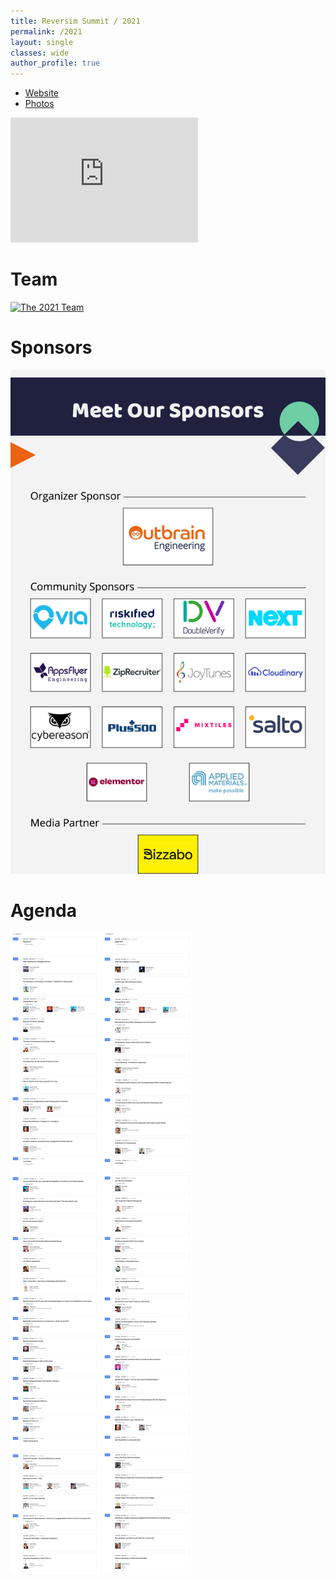 ```yaml
---
title: Reversim Summit / 2021
permalink: /2021
layout: single
classes: wide
author_profile: true
---
```



* [Website](https://summit2021.reversim.com/)
* [Photos](https://photos.app.goo.gl/k4Eq7Gj3XTWzxUnD9)

<iframe width="300" height="200" src="https://www.youtube.com/embed/videoseries?list=PLqXy0aX6TzQryGoAdbyPevKocQxMJzg8_" title="YouTube video player" frameborder="0" allow="accelerometer; autoplay; clipboard-write; encrypted-media; gyroscope; picture-in-picture" allowfullscreen></iframe>
<br/>


# Team
[![The 2021 Team](/assets/images/2021-team.jpg)](https://summit2021.reversim.com/page/1831342/about)

# Sponsors
[![The 2021 Sponsors](/assets/images/2021-sponsors.jpg)](https://summit2021.reversim.com/page/1831288/sponsors)

# Agenda
[![The 2021 Agenda (D1)](/assets/images/2021-agenda-d1.png)](https://summit2021.reversim.com/agenda)
[![The 2021 Agenda (D2)](/assets/images/2021-agenda-d2.png)](https://summit2021.reversim.com/agenda)
